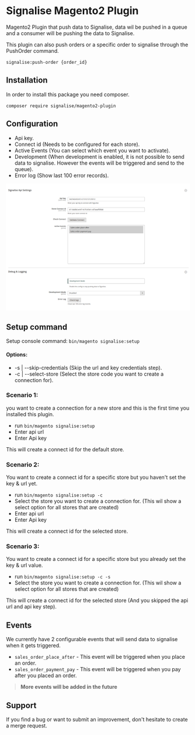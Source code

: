 # Signalise Magento2 Plugin

Magento2 Plugin that push data to Signalise, data wil be pushed in a queue 
and a consumer will be pushing the data to Signalise.

This plugin can also push orders or a specific order to signalise through the PushOrder command.

```
signalise:push-order {order_id}
```

## Installation

In order to install this package you need composer.

```
composer require signalise/magento2-plugin
```

## Configuration

- Api key.
- Connect id (Needs to be configured for each store).
- Active Events (You can select which event you want to activate). 
- Development (When development is enabled, it is not possible to send data to signalise. However the events will be triggered and send to the queue).
- Error log (Show last 100 error records).

![img.png](img.png)

## Setup command

Setup console command: ``bin/magento signalise:setup``

#### Options:
- -s | --skip-credentials (Skip the url and key credentials step).
- -c | --select-store (Select the store code you want to create a connection for).

### Scenario 1:
you want to create a connection for a new store and this is the first time you installed this plugin.

- run ``bin/magento signalise:setup``
- Enter api url
- Enter Api key

This will create a connect id for the default store.

### Scenario 2:

You want to create a connect id for a specific store but you haven't set the key & url yet.

- run ``bin/magento signalise:setup -c``
- Select the store you want to create a connection for. (This wil show a select option for all stores that are created)
- Enter api url
- Enter Api key

This will create a connect id for the selected store.

### Scenario 3:

You want to create a connect id for a specific store but you already  set the key & url value.

- run ``bin/magento signalise:setup -c -s``
- Select the store you want to create a connection for. (This wil show a select option for all stores that are created)

This will create a connect id for the selected store (And you skipped the api url and api key step).

## Events

We currently have 2 configurable events that will send data to signalise when it gets triggered. 

- ``sales_order_place_after`` - This event will be triggered when you place an order.
- ``sales_order_payment_pay`` - This event will be triggered when you pay after you placed an order.

> **More events will be added in the future**

## Support

If you find a bug or want to submit an improvement, don't hesitate to create a merge request.
